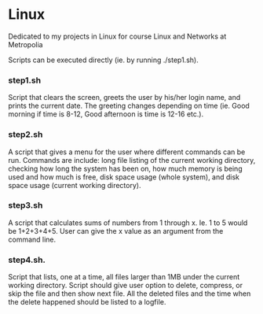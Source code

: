 # Linux
Dedicated to my projects in Linux for course Linux and Networks at Metropolia

Scripts can be executed directly (ie. by running ./step1.sh).

### step1.sh

Script that clears the screen, greets the user by his/her login name, and prints the current date. The greeting changes depending on time (ie. Good morning if time is 8-12, Good afternoon is time is 12-16 etc.).

### step2.sh

A script that gives a menu for the user where different commands can be run. Commands are include: long file listing of the current working directory, checking how long the system has been on, how much memory is being used and how much is free, disk space usage (whole system), and disk space usage (current working directory).

### step3.sh

A script that calculates sums of numbers from 1 through x. Ie. 1 to 5 would be 1+2+3+4+5. User can give the x value as an argument from the command line.

### step4.sh.

Script that lists, one at a time, all files larger than 1MB under the current working directory. Script should give user option to delete, compress, or skip the file and then show next file. All the deleted files and the time when the delete happened should be listed to a logfile.
